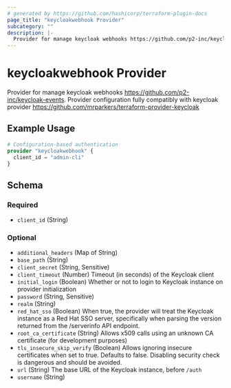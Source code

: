 ```yaml
---
# generated by https://github.com/hashicorp/terraform-plugin-docs
page_title: "keycloakwebhook Provider"
subcategory: ""
description: |-
  Provider for manage keycloak webhooks https://github.com/p2-inc/keycloak-events. Provider configuration fully compatibly with keycloak provider https://github.com/mrparkers/terraform-provider-keycloak
---
```


# keycloakwebhook Provider

Provider for manage keycloak webhooks https://github.com/p2-inc/keycloak-events. Provider configuration fully compatibly with keycloak provider https://github.com/mrparkers/terraform-provider-keycloak

## Example Usage

```terraform
# Configuration-based authentication
provider "keycloakwebhook" {
  client_id = "admin-cli"
}
```

<!-- schema generated by tfplugindocs -->
## Schema

### Required

- `client_id` (String)

### Optional

- `additional_headers` (Map of String)
- `base_path` (String)
- `client_secret` (String, Sensitive)
- `client_timeout` (Number) Timeout (in seconds) of the Keycloak client
- `initial_login` (Boolean) Whether or not to login to Keycloak instance on provider initialization
- `password` (String, Sensitive)
- `realm` (String)
- `red_hat_sso` (Boolean) When true, the provider will treat the Keycloak instance as a Red Hat SSO server, specifically when parsing the version returned from the /serverinfo API endpoint.
- `root_ca_certificate` (String) Allows x509 calls using an unknown CA certificate (for development purposes)
- `tls_insecure_skip_verify` (Boolean) Allows ignoring insecure certificates when set to true. Defaults to false. Disabling security check is dangerous and should be avoided.
- `url` (String) The base URL of the Keycloak instance, before `/auth`
- `username` (String)
